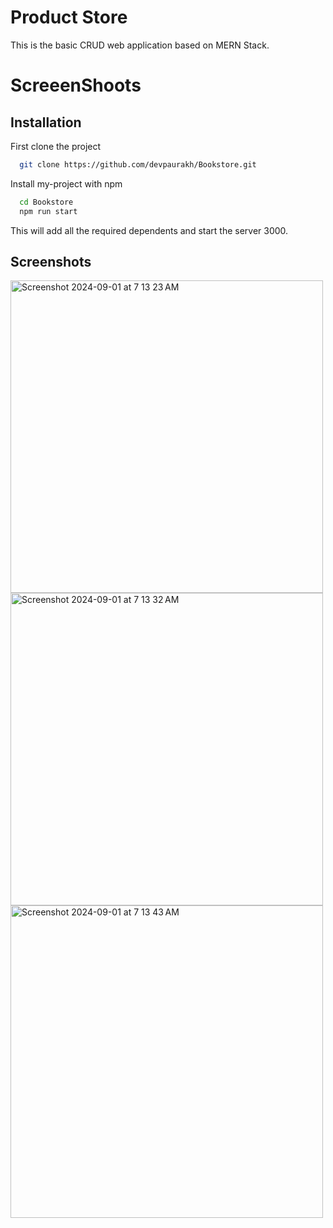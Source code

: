 
# Product Store

This is the basic CRUD web application based on MERN Stack.

# ScreeenShoots



## Installation

First clone the project
```bash
  git clone https://github.com/devpaurakh/Bookstore.git
```


Install my-project with npm

```bash
  cd Bookstore 
  npm run start
```
This will add all the required dependents and start the server 3000. 
    
## Screenshots

<img width="500" alt="Screenshot 2024-09-01 at 7 13 23 AM" src="https://github.com/user-attachments/assets/cb4a3abe-71bb-48c8-88dd-8f49e12fd252">
<img width="500" alt="Screenshot 2024-09-01 at 7 13 32 AM" src="https://github.com/user-attachments/assets/9295d400-b9e4-4ca2-a16c-aab214a4f84c">
<img width="500" alt="Screenshot 2024-09-01 at 7 13 43 AM" src="https://github.com/user-attachments/assets/68a18e85-8b6c-4e42-9d21-0f21214a953a">



